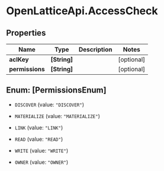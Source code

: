 # OpenLatticeApi.AccessCheck

## Properties
Name | Type | Description | Notes
------------ | ------------- | ------------- | -------------
**aclKey** | **[String]** |  | [optional] 
**permissions** | **[String]** |  | [optional] 


<a name="[PermissionsEnum]"></a>
## Enum: [PermissionsEnum]


* `DISCOVER` (value: `"DISCOVER"`)

* `MATERIALIZE` (value: `"MATERIALIZE"`)

* `LINK` (value: `"LINK"`)

* `READ` (value: `"READ"`)

* `WRITE` (value: `"WRITE"`)

* `OWNER` (value: `"OWNER"`)




